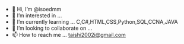 - 👋 Hi, I’m @isoedmm
- 👀 I’m interested in ...  
- 🌱 I’m currently learning ... C,C#,HTML,CSS,Python,SQL,CCNA,JAVA
- 💞️ I’m looking to collaborate on ...
- 📫 How to reach me ...  taishi2002i@gmail.com

<!---
isoedmm/isoedmm is a ✨ special ✨ repository because its `README.md` (this file) appears on your GitHub profile.
You can click the Preview link to take a look at your changes.
--->
